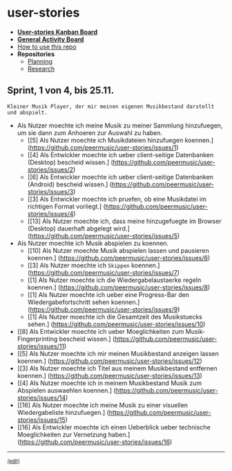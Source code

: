 # user-stories

- **[User-stories Kanban Board](https://huboard.com/peermusic/user-stories/)**
- **[General Activity Board](https://github.com/orgs/peermusic/dashboard)**
- [How to use this repo](https://github.com/peermusic/user-stories/blob/master/CONTRIBUTING.md)
- **Repositories**
    - [Planning](https://github.com/peermusic/planning)
    - [Research](https://github.com/peermusic/research)

## Sprint, 1 von 4, bis 25.11.

    Kleiner Musik Player, der mir meinen eigenen Musikbestand darstellt und abspielt.

- Als Nutzer moechte ich meine Musik zu meiner Sammlung hinzufuegen, um sie dann zum Anhoeren zur Auswahl zu haben.
    - [[5] Als Nutzer moechte ich Musikdateien hinzufuegen koennen.]
      (https://github.com/peermusic/user-stories/issues/1)
    - [[4] Als Entwickler moechte ich ueber client-seitige Datenbanken (Desktop) bescheid wissen.]
      (https://github.com/peermusic/user-stories/issues/2)
    - [[6] Als Entwickler moechte ich ueber client-seitige Datenbanken (Android) bescheid wissen.]
      (https://github.com/peermusic/user-stories/issues/3)
    - [[3] Als Entwickler moechte ich pruefen, ob eine Musikdatei im richtigen Format vorliegt.]
      (https://github.com/peermusic/user-stories/issues/4)
    - [[13] Als Nutzer moechte ich, dass meine hinzugefuegte im Browser (Desktop) dauerhaft abgelegt wird.]
      (https://github.com/peermusic/user-stories/issues/5)
- Als Nutzer moechte ich Musik abspielen zu koennen.
    - [[10] Als Nutzer moechte Musik abspielen lassen und pausieren koennen.]
      (https://github.com/peermusic/user-stories/issues/6)
    - [[3] Als Nutzer moechte ich `Skippen` koennen.]
      (https://github.com/peermusic/user-stories/issues/7)
    - [[1] Als Nutzer moechte ich die Wiedergabelaustaerke regeln koennen.]
      (https://github.com/peermusic/user-stories/issues/8)
    - [[1] Als Nutzer moechte ich ueber eine Progress-Bar den Wiedergabefortschritt sehen koennen.]
      (https://github.com/peermusic/user-stories/issues/9)
    - [[1] Als Nutzer moechte ich die Gesamtzeit des Musikstuecks sehen.]
      (https://github.com/peermusic/user-stories/issues/10)
- [[8] Als Entwickler moechte ich ueber Moeglichkeiten zum Musik-Fingerprinting bescheid wissen.]
  (https://github.com/peermusic/user-stories/issues/11)
- [[5] Als Nutzer moechte ich mir meinen Musikbestand anzeigen lassen koennen.]
  (https://github.com/peermusic/user-stories/issues/12)
- [[3] Als Nutzer moechte ich Titel aus meinem Musikbestand entfernen koennen.]
  (https://github.com/peermusic/user-stories/issues/13)
- [[4] Als Nutzer moechte ich in meinem Musikbestand Musik zum Abspielen auswaehlen koennen.]
  (https://github.com/peermusic/user-stories/issues/14)
- [[16] Als Nutzer moechte ich meine Musik zu einer visuellen Wiedergabeliste hinzufuegen.]
  (https://github.com/peermusic/user-stories/issues/15)
- [[16] Als Entwickler moechte ich einen Ueberblick ueber technische Moeglichkeiten zur Vernetzung haben.]
  (https://github.com/peermusic/user-stories/issues/16)

***
 <sub>[(edit)](https://github.com/peermusic/user-stories/edit/master/README.md)</sub>
